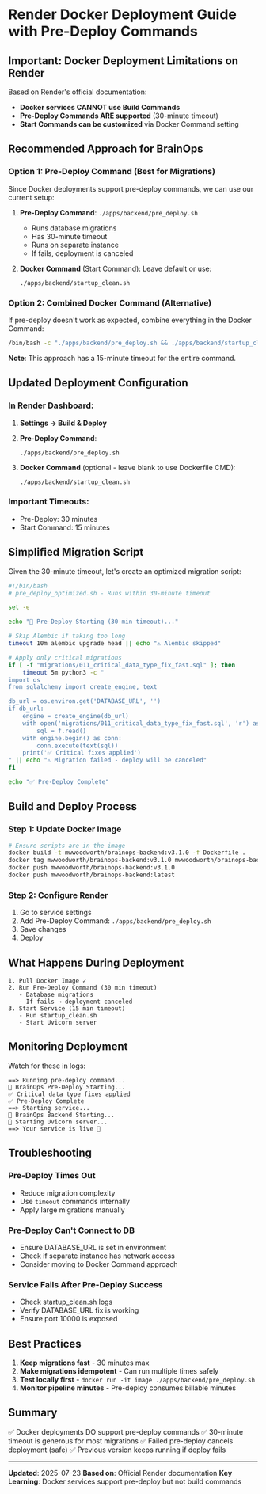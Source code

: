 # Render Docker Deployment Guide with Pre-Deploy Commands

## Important: Docker Deployment Limitations on Render

Based on Render's official documentation:
- **Docker services CANNOT use Build Commands**
- **Pre-Deploy Commands ARE supported** (30-minute timeout)
- **Start Commands can be customized** via Docker Command setting

## Recommended Approach for BrainOps

### Option 1: Pre-Deploy Command (Best for Migrations)

Since Docker deployments support pre-deploy commands, we can use our current setup:

1. **Pre-Deploy Command**: `./apps/backend/pre_deploy.sh`
   - Runs database migrations
   - Has 30-minute timeout
   - Runs on separate instance
   - If fails, deployment is canceled

2. **Docker Command** (Start Command): Leave default or use:
   ```
   ./apps/backend/startup_clean.sh
   ```

### Option 2: Combined Docker Command (Alternative)

If pre-deploy doesn't work as expected, combine everything in the Docker Command:

```bash
/bin/bash -c "./apps/backend/pre_deploy.sh && ./apps/backend/startup_clean.sh"
```

**Note**: This approach has a 15-minute timeout for the entire command.

## Updated Deployment Configuration

### In Render Dashboard:

1. **Settings → Build & Deploy**

2. **Pre-Deploy Command**:
   ```
   ./apps/backend/pre_deploy.sh
   ```

3. **Docker Command** (optional - leave blank to use Dockerfile CMD):
   ```
   ./apps/backend/startup_clean.sh
   ```

### Important Timeouts:
- Pre-Deploy: 30 minutes
- Start Command: 15 minutes

## Simplified Migration Script

Given the 30-minute timeout, let's create an optimized migration script:

```bash
#!/bin/bash
# pre_deploy_optimized.sh - Runs within 30-minute timeout

set -e

echo "🚀 Pre-Deploy Starting (30-min timeout)..."

# Skip Alembic if taking too long
timeout 10m alembic upgrade head || echo "⚠️ Alembic skipped"

# Apply only critical migrations
if [ -f "migrations/011_critical_data_type_fix_fast.sql" ]; then
    timeout 5m python3 -c "
import os
from sqlalchemy import create_engine, text

db_url = os.environ.get('DATABASE_URL', '')
if db_url:
    engine = create_engine(db_url)
    with open('migrations/011_critical_data_type_fix_fast.sql', 'r') as f:
        sql = f.read()
    with engine.begin() as conn:
        conn.execute(text(sql))
    print('✅ Critical fixes applied')
" || echo "⚠️ Migration failed - deploy will be canceled"
fi

echo "✅ Pre-Deploy Complete"
```

## Build and Deploy Process

### Step 1: Update Docker Image

```bash
# Ensure scripts are in the image
docker build -t mwwoodworth/brainops-backend:v3.1.0 -f Dockerfile .
docker tag mwwoodworth/brainops-backend:v3.1.0 mwwoodworth/brainops-backend:latest
docker push mwwoodworth/brainops-backend:v3.1.0
docker push mwwoodworth/brainops-backend:latest
```

### Step 2: Configure Render

1. Go to service settings
2. Add Pre-Deploy Command: `./apps/backend/pre_deploy.sh`
3. Save changes
4. Deploy

## What Happens During Deployment

```
1. Pull Docker Image ✓
2. Run Pre-Deploy Command (30 min timeout)
   - Database migrations
   - If fails → deployment canceled
3. Start Service (15 min timeout)
   - Run startup_clean.sh
   - Start Uvicorn server
```

## Monitoring Deployment

Watch for these in logs:
```
==> Running pre-deploy command...
🚀 BrainOps Pre-Deploy Starting...
✅ Critical data type fixes applied
✅ Pre-Deploy Complete
==> Starting service...
🚀 BrainOps Backend Starting...
🌟 Starting Uvicorn server...
==> Your service is live 🎉
```

## Troubleshooting

### Pre-Deploy Times Out
- Reduce migration complexity
- Use `timeout` commands internally
- Apply large migrations manually

### Pre-Deploy Can't Connect to DB
- Ensure DATABASE_URL is set in environment
- Check if separate instance has network access
- Consider moving to Docker Command approach

### Service Fails After Pre-Deploy Success
- Check startup_clean.sh logs
- Verify DATABASE_URL fix is working
- Ensure port 10000 is exposed

## Best Practices

1. **Keep migrations fast** - 30 minutes max
2. **Make migrations idempotent** - Can run multiple times safely
3. **Test locally first** - `docker run -it image ./apps/backend/pre_deploy.sh`
4. **Monitor pipeline minutes** - Pre-deploy consumes billable minutes

## Summary

✅ Docker deployments DO support pre-deploy commands
✅ 30-minute timeout is generous for most migrations
✅ Failed pre-deploy cancels deployment (safe)
✅ Previous version keeps running if deploy fails

---

**Updated**: 2025-07-23
**Based on**: Official Render documentation
**Key Learning**: Docker services support pre-deploy but not build commands